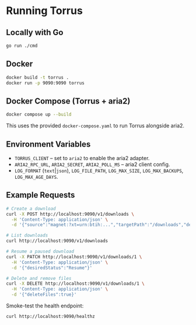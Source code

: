 # Running Torrus

## Locally with Go
```bash
go run ./cmd
```

## Docker
```bash
docker build -t torrus .
docker run -p 9090:9090 torrus
```

## Docker Compose (Torrus + aria2)
```bash
docker compose up --build
```
This uses the provided `docker-compose.yaml` to run Torrus alongside aria2.

## Environment Variables
- `TORRUS_CLIENT` – set to `aria2` to enable the aria2 adapter.
- `ARIA2_RPC_URL`, `ARIA2_SECRET`, `ARIA2_POLL_MS` – aria2 client config.
- `LOG_FORMAT` (`text`|`json`), `LOG_FILE_PATH`, `LOG_MAX_SIZE`, `LOG_MAX_BACKUPS`, `LOG_MAX_AGE_DAYS`.

## Example Requests
```bash
# Create a download
curl -X POST http://localhost:9090/v1/downloads \
  -H 'Content-Type: application/json' \
  -d '{"source":"magnet:?xt=urn:btih:...","targetPath":"/downloads","desiredStatus":"Active"}'

# List downloads
curl http://localhost:9090/v1/downloads

# Resume a paused download
curl -X PATCH http://localhost:9090/v1/downloads/1 \
  -H 'Content-Type: application/json' \
  -d '{"desiredStatus":"Resume"}'

# Delete and remove files
curl -X DELETE http://localhost:9090/v1/downloads/1 \
  -H 'Content-Type: application/json' \
  -d '{"deleteFiles":true}'
```

Smoke-test the health endpoint:
```bash
curl http://localhost:9090/healthz
```
